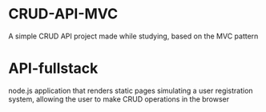# CRUD-API-MVC
A simple CRUD API project made while studying, based on the MVC pattern
# API-fullstack
node.js application that renders static pages simulating a user registration system, allowing the user to make CRUD operations in the browser
